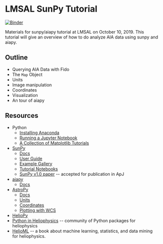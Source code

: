 # LMSAL SunPy Tutorial

[![Binder](https://mybinder.org/badge_logo.svg)](https://mybinder.org/v2/gh/wtbarnes/lmsal-sunpy-tutorial/master)

Materials for sunpy/aiapy tutorial at LMSAL on October 10, 2019. This tutorial will give an overview of how to do
analyze AIA data using sunpy and aiapy.

## Outline

* Querying AIA Data with Fido
* The `Map` Object
* Units
* Image manipulation
* Coordinates
* Visualization
* An tour of aiapy
  
## Resources

* Python
  * [Installing Anaconda](https://docs.anaconda.com/anaconda/install/)
  * [Running a Jupyter Notebook](https://jupyter.readthedocs.io/en/latest/running.html#running)
  * [A Collection of Matplotlib Tutorials](https://matplotlib.org/3.1.1/tutorials/index.html)
* [SunPy](https://sunpy.org/)
  * [Docs](https://docs.sunpy.org/en/stable/)
  * [User Guide](https://docs.sunpy.org/en/stable/guide/index.html)
  * [Example Gallery](https://docs.sunpy.org/en/stable/generated/gallery/index.html)
  * [Tutorial Notebooks](https://github.com/sunpy/tutorial-notebooks)
  * [SunPy v1.0 paper](https://github.com/sunpy/sunpy-1.0-paper) -- accepted for publication in ApJ
* [aiapy](https://gitlab.com/LMSAL_HUB/aia_hub/aiapy)
  * [Docs](https://aiapy.readthedocs.io/en/latest/?badge=latest)
* [AstroPy](https://www.astropy.org/)
  * [Docs](http://docs.astropy.org/en/stable/)
  * [Units](http://docs.astropy.org/en/stable/units/index.html)
  * [Coordinates](http://docs.astropy.org/en/stable/coordinates/index.html)
  * [Plotting with WCS](https://wcsaxes.readthedocs.io/en/latest/)
* [HelioPy](https://docs.heliopy.org/en/stable/)
* [Python in Heliophysics](http://heliopython.org/) -- community of Python packages for heliophysics
* [HelioML](http://helioml.org/title) -- a book about machine learning, statistics, and data mining for heliophysics.